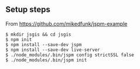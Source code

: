 ## Setup steps
From https://github.com/mikedfunk/jspm-example

    $ mkdir jsgis && cd jsgis
    $ npm init
    $ npm install --save-dev jspm
    $ npm install --save-dev live-server
    $ ./node_modules/.bin/jspm config strictSSL false
    $ ./node_modules/.bin/jspm init
